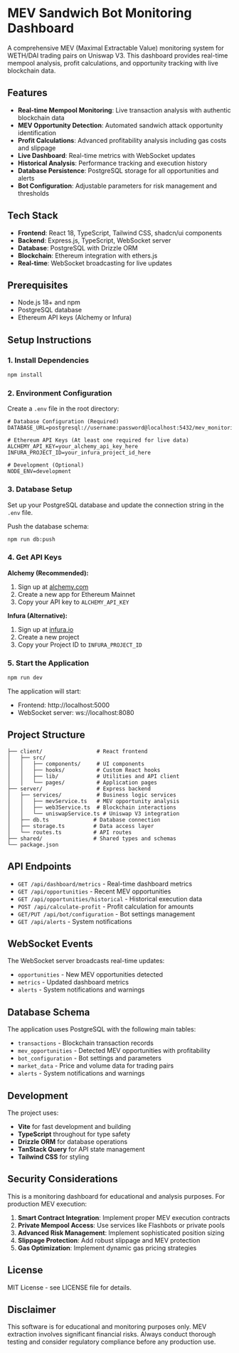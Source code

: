 # MEV Sandwich Bot Monitoring Dashboard

A comprehensive MEV (Maximal Extractable Value) monitoring system for WETH/DAI trading pairs on Uniswap V3. This dashboard provides real-time mempool analysis, profit calculations, and opportunity tracking with live blockchain data.

## Features

- **Real-time Mempool Monitoring**: Live transaction analysis with authentic blockchain data
- **MEV Opportunity Detection**: Automated sandwich attack opportunity identification
- **Profit Calculations**: Advanced profitability analysis including gas costs and slippage
- **Live Dashboard**: Real-time metrics with WebSocket updates
- **Historical Analysis**: Performance tracking and execution history
- **Database Persistence**: PostgreSQL storage for all opportunities and alerts
- **Bot Configuration**: Adjustable parameters for risk management and thresholds

## Tech Stack

- **Frontend**: React 18, TypeScript, Tailwind CSS, shadcn/ui components
- **Backend**: Express.js, TypeScript, WebSocket server
- **Database**: PostgreSQL with Drizzle ORM
- **Blockchain**: Ethereum integration with ethers.js
- **Real-time**: WebSocket broadcasting for live updates

## Prerequisites

- Node.js 18+ and npm
- PostgreSQL database
- Ethereum API keys (Alchemy or Infura)

## Setup Instructions

### 1. Install Dependencies

```bash
npm install
```

### 2. Environment Configuration

Create a `.env` file in the root directory:

```env
# Database Configuration (Required)
DATABASE_URL=postgresql://username:password@localhost:5432/mev_monitoring

# Ethereum API Keys (At least one required for live data)
ALCHEMY_API_KEY=your_alchemy_api_key_here
INFURA_PROJECT_ID=your_infura_project_id_here

# Development (Optional)
NODE_ENV=development
```

### 3. Database Setup

Set up your PostgreSQL database and update the connection string in the `.env` file.

Push the database schema:

```bash
npm run db:push
```

### 4. Get API Keys

**Alchemy (Recommended):**
1. Sign up at [alchemy.com](https://alchemy.com)
2. Create a new app for Ethereum Mainnet
3. Copy your API key to `ALCHEMY_API_KEY`

**Infura (Alternative):**
1. Sign up at [infura.io](https://infura.io)
2. Create a new project
3. Copy your Project ID to `INFURA_PROJECT_ID`

### 5. Start the Application

```bash
npm run dev
```

The application will start:
- Frontend: http://localhost:5000
- WebSocket server: ws://localhost:8080

## Project Structure

```
├── client/                 # React frontend
│   ├── src/
│   │   ├── components/     # UI components
│   │   ├── hooks/          # Custom React hooks
│   │   ├── lib/            # Utilities and API client
│   │   └── pages/          # Application pages
├── server/                 # Express backend
│   ├── services/           # Business logic services
│   │   ├── mevService.ts   # MEV opportunity analysis
│   │   ├── web3Service.ts  # Blockchain interactions
│   │   └── uniswapService.ts # Uniswap V3 integration
│   ├── db.ts              # Database connection
│   ├── storage.ts         # Data access layer
│   └── routes.ts          # API routes
├── shared/                # Shared types and schemas
└── package.json
```

## API Endpoints

- `GET /api/dashboard/metrics` - Real-time dashboard metrics
- `GET /api/opportunities` - Recent MEV opportunities
- `GET /api/opportunities/historical` - Historical execution data
- `POST /api/calculate-profit` - Profit calculation for amounts
- `GET/PUT /api/bot/configuration` - Bot settings management
- `GET /api/alerts` - System notifications

## WebSocket Events

The WebSocket server broadcasts real-time updates:
- `opportunities` - New MEV opportunities detected
- `metrics` - Updated dashboard metrics
- `alerts` - System notifications and warnings

## Database Schema

The application uses PostgreSQL with the following main tables:
- `transactions` - Blockchain transaction records
- `mev_opportunities` - Detected MEV opportunities with profitability
- `bot_configuration` - Bot settings and parameters
- `market_data` - Price and volume data for trading pairs
- `alerts` - System notifications and warnings

## Development

The project uses:
- **Vite** for fast development and building
- **TypeScript** throughout for type safety
- **Drizzle ORM** for database operations
- **TanStack Query** for API state management
- **Tailwind CSS** for styling

## Security Considerations

This is a monitoring dashboard for educational and analysis purposes. For production MEV execution:

1. **Smart Contract Integration**: Implement proper MEV execution contracts
2. **Private Mempool Access**: Use services like Flashbots or private pools
3. **Advanced Risk Management**: Implement sophisticated position sizing
4. **Slippage Protection**: Add robust slippage and MEV protection
5. **Gas Optimization**: Implement dynamic gas pricing strategies

## License

MIT License - see LICENSE file for details.

## Disclaimer

This software is for educational and monitoring purposes only. MEV extraction involves significant financial risks. Always conduct thorough testing and consider regulatory compliance before any production use.